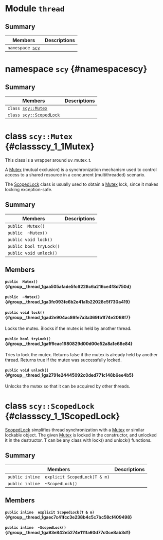 # Module <!-- group --> `thread`



## Summary

 Members                        | Descriptions                                
--------------------------------|---------------------------------------------
`namespace `[`scy`](#namespacescy)    | 
# namespace `scy` {#namespacescy}



## Summary

 Members                        | Descriptions                                
--------------------------------|---------------------------------------------
`class `[`scy::Mutex`](#classscy_1_1Mutex)    | 
`class `[`scy::ScopedLock`](#classscy_1_1ScopedLock)    | 
# class `scy::Mutex` {#classscy_1_1Mutex}




This class is a wrapper around uv_mutex_t.

A [Mutex](#classscy_1_1Mutex) (mutual exclusion) is a synchronization mechanism used to control access to a shared resource in a concurrent (multithreaded) scenario.

The [ScopedLock](#classscy_1_1ScopedLock) class is usually used to obtain a [Mutex](#classscy_1_1Mutex) lock, since it makes locking exception-safe.

## Summary

 Members                        | Descriptions                                
--------------------------------|---------------------------------------------
`public  Mutex()` | 
`public  ~Mutex()` | 
`public void lock()` | 
`public bool tryLock()` | 
`public void unlock()` | 

## Members

#### `public  Mutex()` {#group__thread_1gaa505afade5fc6228c6a216ce4f8d750d}





#### `public  ~Mutex()` {#group__thread_1ga3fc093fe6b2e41a1b22028c5f730a419}





#### `public void lock()` {#group__thread_1gad2e904ac86fe7a3a369fb1f74e2068f7}



Locks the mutex. Blocks if the mutex is held by another thread.

#### `public bool tryLock()` {#group__thread_1gaff9cac1980829d00d00e52a8a1e68e84}



Tries to lock the mutex. Returns false if the mutex is already held by another thread. Returns true if the mutex was successfully locked.

#### `public void unlock()` {#group__thread_1ga2791e24445092c0ded771c148b6ee4b5}



Unlocks the mutex so that it can be acquired by other threads.

# class `scy::ScopedLock` {#classscy_1_1ScopedLock}




[ScopedLock](#classscy_1_1ScopedLock) simplifies thread synchronization with a [Mutex](#classscy_1_1Mutex) or similar lockable object. The given [Mutex](#classscy_1_1Mutex) is locked in the constructor, and unlocked it in the destructor. T can be any class with lock() and unlock() functions.

## Summary

 Members                        | Descriptions                                
--------------------------------|---------------------------------------------
`public inline  explicit ScopedLock(T & m)` | 
`public inline  ~ScopedLock()` | 

## Members

#### `public inline  explicit ScopedLock(T & m)` {#group__thread_1gaec7c41fcc3e238b4c5c7bc58cf409498}





#### `public inline  ~ScopedLock()` {#group__thread_1ga93e842e5274e111fa60d77c0ce8ab3d1}





